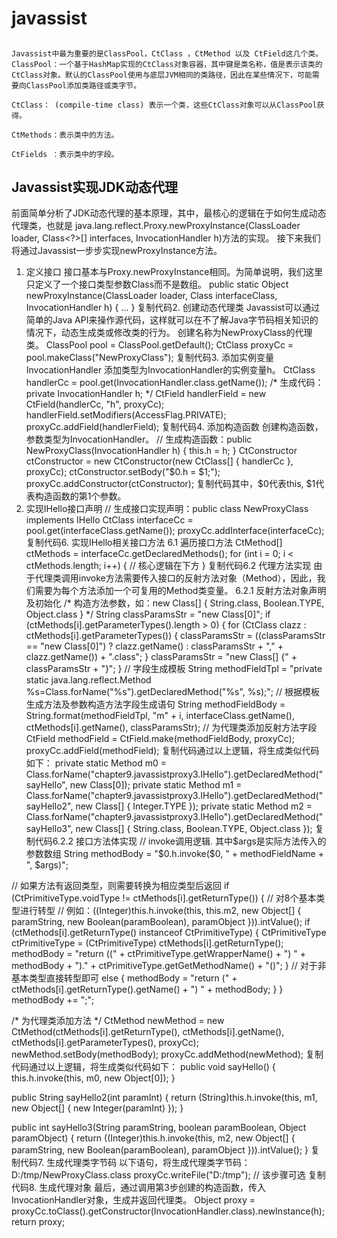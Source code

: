 # javassist

## 
```text
Javassist中最为重要的是ClassPool，CtClass ，CtMethod 以及 CtField这几个类。
ClassPool：一个基于HashMap实现的CtClass对象容器，其中键是类名称，值是表示该类的CtClass对象。默认的ClassPool使用与底层JVM相同的类路径，因此在某些情况下，可能需要向ClassPool添加类路径或类字节。

CtClass： (compile-time class) 表示一个类，这些CtClass对象可以从ClassPool获得。

CtMethods：表示类中的方法。

CtFields ：表示类中的字段。
```

## Javassist实现JDK动态代理
   前面简单分析了JDK动态代理的基本原理，其中，最核心的逻辑在于如何生成动态代理类，也就是
   java.lang.reflect.Proxy.newProxyInstance(ClassLoader loader, Class<?>[] interfaces, InvocationHandler h)方法的实现。
   接下来我们将通过Javassist一步步实现newProxyInstance方法。
   1. 定义接口
   接口基本与Proxy.newProxyInstance相同。为简单说明，我们这里只定义了一个接口类型参数Class<?>而不是数组。
   public static Object newProxyInstance(ClassLoader loader, Class<?> interfaceClass, InvocationHandler h) {
       ...
   }
   复制代码2. 创建动态代理类
   Javassist可以通过简单的Java API来操作源代码，这样就可以在不了解Java字节码相关知识的情况下，动态生成类或修改类的行为。
   创建名称为NewProxyClass的代理类。
   ClassPool pool = ClassPool.getDefault();
   CtClass proxyCc = pool.makeClass("NewProxyClass");
   复制代码3. 添加实例变量InvocationHandler
   添加类型为InvocationHandler的实例变量h。
   CtClass handlerCc = pool.get(InvocationHandler.class.getName());
   /* 生成代码：private InvocationHandler h; */
   CtField handlerField = new CtField(handlerCc, "h", proxyCc);
   handlerField.setModifiers(AccessFlag.PRIVATE);
   proxyCc.addField(handlerField);
   复制代码4. 添加构造函数
   创建构造函数，参数类型为InvocationHandler。
   // 生成构造函数：public NewProxyClass(InvocationHandler h) { this.h = h; }
   CtConstructor ctConstructor = new CtConstructor(new CtClass[] { handlerCc }, proxyCc);
   ctConstructor.setBody("$0.h = $1;");
   proxyCc.addConstructor(ctConstructor);
   复制代码其中，$0代表this, $1代表构造函数的第1个参数。
   5. 实现IHello接口声明
   // 生成接口实现声明：public class NewProxyClass implements IHello
   CtClass interfaceCc = pool.get(interfaceClass.getName());
   proxyCc.addInterface(interfaceCc);
   复制代码6. 实现IHello相关接口方法
   6.1 遍历接口方法
   CtMethod[] ctMethods = interfaceCc.getDeclaredMethods();
   for (int i = 0; i < ctMethods.length; i++) {
   	// 核心逻辑在下方
   }
   复制代码6.2 代理方法实现
   由于代理类调用invoke方法需要传入接口的反射方法对象（Method），因此，我们需要为每个方法添加一个可复用的Method类变量。
   6.2.1 反射方法对象声明及初始化
   /* 构造方法参数，如：new Class[] { String.class, Boolean.TYPE, Object.class } */
   String classParamsStr = "new Class[0]";
   if (ctMethods[i].getParameterTypes().length > 0) {
   	for (CtClass clazz : ctMethods[i].getParameterTypes()) {
   		classParamsStr = ((classParamsStr == "new Class[0]") ? clazz.getName() : classParamsStr + "," + clazz.getName()) + ".class";
   	}
   	classParamsStr = "new Class[] {" + classParamsStr + "}";
   }
   // 字段生成模板
   String methodFieldTpl = "private static java.lang.reflect.Method %s=Class.forName(\"%s\").getDeclaredMethod(\"%s\", %s);";
   // 根据模板生成方法及参数构造方法字段生成语句
   String methodFieldBody = String.format(methodFieldTpl, "m" + i, interfaceClass.getName(), ctMethods[i].getName(), classParamsStr);
   // 为代理类添加反射方法字段
   CtField methodField = CtField.make(methodFieldBody, proxyCc);
   proxyCc.addField(methodField);
   复制代码通过以上逻辑，将生成类似代码如下：
   private static Method m0 = Class.forName("chapter9.javassistproxy3.IHello").getDeclaredMethod("sayHello", new Class[0]);
   private static Method m1 = Class.forName("chapter9.javassistproxy3.IHello").getDeclaredMethod("sayHello2", new Class[] { Integer.TYPE });
   private static Method m2 = Class.forName("chapter9.javassistproxy3.IHello").getDeclaredMethod("sayHello3", new Class[] { String.class, Boolean.TYPE, Object.class });
   复制代码6.2.2 接口方法体实现
   // invoke调用逻辑. 其中$args是实际方法传入的参数数组
   String methodBody = "$0.h.invoke($0, " + methodFieldName + ", $args)";
   
   // 如果方法有返回类型，则需要转换为相应类型后返回
   if (CtPrimitiveType.voidType != ctMethods[i].getReturnType()) {
   	// 对8个基本类型进行转型
   	// 例如：((Integer)this.h.invoke(this, this.m2, new Object[] { paramString, new Boolean(paramBoolean), paramObject })).intValue();
   	if (ctMethods[i].getReturnType() instanceof CtPrimitiveType) {
   		CtPrimitiveType ctPrimitiveType = (CtPrimitiveType) ctMethods[i].getReturnType();
   		methodBody = "return ((" + ctPrimitiveType.getWrapperName() + ") " + methodBody + ")." + ctPrimitiveType.getGetMethodName() + "()";
   	}
   	// 对于非基本类型直接转型即可
   	else {
   		methodBody = "return (" + ctMethods[i].getReturnType().getName() + ") " + methodBody;
   	}
   }
   methodBody += ";";
   
   /* 为代理类添加方法 */
   CtMethod newMethod = new CtMethod(ctMethods[i].getReturnType(), ctMethods[i].getName(),
   		ctMethods[i].getParameterTypes(), proxyCc);
   newMethod.setBody(methodBody);
   proxyCc.addMethod(newMethod);
   复制代码通过以上逻辑，将生成类似代码如下：
   public void sayHello() {
       this.h.invoke(this, m0, new Object[0]);
   }
   
   public String sayHello2(int paramInt) {
       return (String)this.h.invoke(this, m1, new Object[] { new Integer(paramInt) });
   }
   
   public int sayHello3(String paramString, boolean paramBoolean, Object paramObject) {
       return ((Integer)this.h.invoke(this, m2, new Object[] { paramString, new Boolean(paramBoolean), paramObject })).intValue();
   }
   复制代码7. 生成代理类字节码
   以下语句，将生成代理类字节码：D:/tmp/NewProxyClass.class
   proxyCc.writeFile("D:/tmp"); // 该步骤可选
   复制代码8. 生成代理对象
   最后，通过调用第3步创建的构造函数，传入InvocationHandler对象，生成并返回代理类。
   Object proxy = proxyCc.toClass().getConstructor(InvocationHandler.class).newInstance(h);
   return proxy;